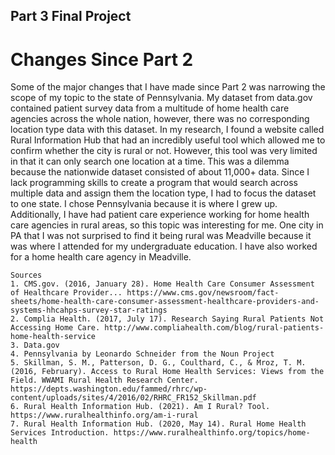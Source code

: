 ## Part 3 Final Project

# Changes Since Part 2

Some of the major changes that I have made since Part 2 was narrowing the scope of my topic to the state of Pennsylvania. My dataset from data.gov contained patient survey data from a multitude of home health care agencies across the whole nation, however, there was no corresponding location type data with this dataset. In my research, I found a website called Rural Information Hub that had an incredibly useful tool which allowed me to confirm whether the city is rural or not. However, this tool was very limited in that it can only search one location at a time. This was a dilemma because the nationwide dataset consisted of about 11,000+ data. Since I lack programming skills to create a program that would search across multiple data and assign them the location type, I had to focus the dataset to one state. I chose Pennsylvania because it is where I grew up. Additionally, I have had patient care experience working for home health care agencies in rural areas, so this topic was interesting for me. One city in PA that I was not surprised to find it being rural was Meadville because it was where I attended for my undergraduate education. I have also worked for a home health care agency in Meadville.



	Sources
	1. CMS.gov. (2016, January 28). Home Health Care Consumer Assessment of Healthcare Provider... https://www.cms.gov/newsroom/fact-sheets/home-health-care-consumer-assessment-healthcare-providers-and-systems-hhcahps-survey-star-ratings
	2. Complia Health. (2017, July 17). Research Saying Rural Patients Not Accessing Home Care. http://www.compliahealth.com/blog/rural-patients-home-health-service
	3. Data.gov
	4. Pennsylvania by Leonardo Schneider from the Noun Project
	5. Skillman, S. M., Patterson, D. G., Coulthard, C., & Mroz, T. M. (2016, February). Access to Rural Home Health Services: Views from the Field. WWAMI Rural Health Research Center. https://depts.washington.edu/fammed/rhrc/wp-content/uploads/sites/4/2016/02/RHRC_FR152_Skillman.pdf
	6. Rural Health Information Hub. (2021). Am I Rural? Tool. https://www.ruralhealthinfo.org/am-i-rural
	7. Rural Health Information Hub. (2020, May 14). Rural Home Health Services Introduction. https://www.ruralhealthinfo.org/topics/home-health

